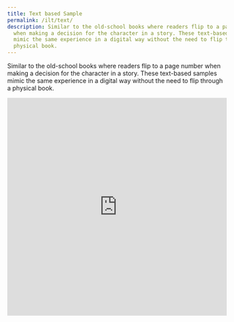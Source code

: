 ```yaml
---
title: Text based Sample
permalink: /ilt/text/
description: Similar to the old-school books where readers flip to a page number
  when making a decision for the character in a story. These text-based samples
  mimic the same experience in a digital way without the need to flip through a
  physical book.
---
```

Similar to the old-school books where readers flip to a page number when making a decision for the character in a story. These text-based samples mimic the same experience in a digital way without the need to flip through a physical book.

<iframe allowfullscreen="true" height="500" width="100%" frameborder="0" src="https://docs.google.com/forms/d/e/1FAIpQLSexHf8yQT9w13i76-TMikYlzIkbTUii3U6VOa3d07d_nPRoZw/viewform"></iframe>
